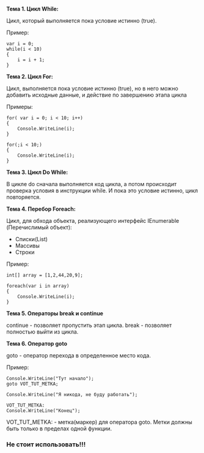 **Тема 1. Цикл While:**

Цикл, который выполняется пока условие истинно (true).

Пример:

	var i = 0;
	while(i < 10)
	{
		i = i + 1;
	}

**Тема 2. Цикл For:**

Цикл, выполняется пока условие истинно (true), но в него можно добавить исходные данные, и действие по завершению этапа цикла

Примеры:

	for( var i = 0; i < 10; i++)
	{
		Console.WriteLine(i);
	}

	for(;i < 10;)
	{
		Console.WriteLine(i);
	}


**Тема 3. Цикл Do While:**

В цикле do сначала выполняется код цикла, а потом происходит проверка условия в инструкции while. И пока это условие истинно, цикл повторяется.


**Тема 4. Перебор Foreach:**

Цикл, для обхода объекта, реализующего интерфейс IEnumerable (Перечислимый объект):
- Списки(List)
- Массивы
- Строки

Пример:

	int[] array = [1,2,44,20,9];
	
	foreach(var i in array)
	{
		Console.WriteLine(i);
	}

**Тема 5. Операторы break и continue**

continue - позволяет пропустить этап цикла.
break - позволяет полностью выйти из цикла.

**Тема 6. Оператор goto**

goto - оператор перехода в определенное место кода. 

Пример:

	Console.WriteLine("Тут начало");
	goto VOT_TUT_METKA;
	
	Console.WriteLine("Я никода, не буду работать");
	
	VOT_TUT_METKA: 
	Console.WriteLine("Конец");

VOT_TUT_METKA: - метка(маркер) для оператора goto.
Метки должны быть только в пределах одной функции.

### **Не стоит использовать!!!**
